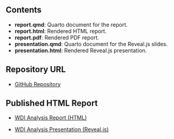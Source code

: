 ## Contents

- **report.qmd**: Quarto document for the report.  
- **report.html**: Rendered HTML report.  
- **report.pdf**: Rendered PDF report.  
- **presentation.qmd**: Quarto document for the Reveal.js slides.    
- **presentation.html**: Rendered Reveal.js presentation.  

## Repository URL

- [GitHub Repository](https://github.com/jbarri8/WDI_Analysis)

## Published HTML Report

- [WDI Analysis Report (HTML)](https://jbarri8.github.io/WDI_Analysis/report.html)

- [WDI Analysis Presentation (Reveal.js)](https://jbarri8.github.io/WDI_Analysis/presentation.html)
